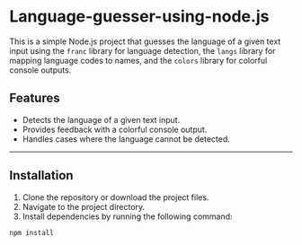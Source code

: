 # Language-guesser-using-node.js

This is a simple Node.js project that guesses the language of a given text input using the `franc` library for language detection, the `langs` library for mapping language codes to names, and the `colors` library for colorful console outputs.

## Features

- Detects the language of a given text input.
- Provides feedback with a colorful console output.
- Handles cases where the language cannot be detected.

---

## Installation

1. Clone the repository or download the project files.
2. Navigate to the project directory.
3. Install dependencies by running the following command:

```bash
npm install
